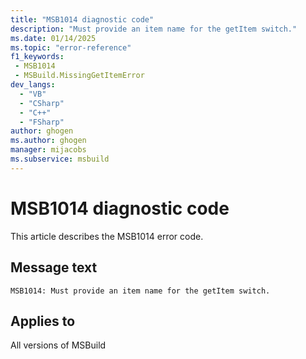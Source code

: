 ```yaml
---
title: "MSB1014 diagnostic code"
description: "Must provide an item name for the getItem switch."
ms.date: 01/14/2025
ms.topic: "error-reference"
f1_keywords:
 - MSB1014
 - MSBuild.MissingGetItemError
dev_langs:
  - "VB"
  - "CSharp"
  - "C++"
  - "FSharp"
author: ghogen
ms.author: ghogen
manager: mijacobs
ms.subservice: msbuild
---
```


# MSB1014 diagnostic code

<!-- :::ErrorDefinitionDescription::: -->
<!-- :::editable-content name="introDescription"::: -->
This article describes the MSB1014 error code.
<!-- :::editable-content-end::: -->

## Message text

```output
MSB1014: Must provide an item name for the getItem switch.
```

<!-- :::editable-content name="postOutputDescription"::: -->
<!--
{StrBegin="MSBUILD : error MSB1014: "}UE: This happens if the user does something like "msbuild.exe -getItem". The user must pass in an actual item name
      following the switch, as in "msbuild.exe -getItem:blah".
      LOCALIZATION: The prefix "MSBUILD : error MSBxxxx:" should not be localized.
-->
<!-- :::editable-content-end::: -->
<!-- :::ErrorDefinitionDescription-end::: -->

## Applies to

All versions of MSBuild
